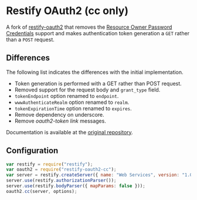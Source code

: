 # Restify OAuth2 (cc only)

A fork of [restify-oauth2][restify-oauth2] that removes the
[Resource Owner Password Credentials][ropc] support and makes authentication
token generation a `GET` rather than a `POST` request.

## Differences

The following list indicates the differences with the initial implementation.

* Token generation is performed with a GET rather than POST request.
* Removed support for the request body and `grant_type` field.
* `tokenEndpoint` option renamed to `endpoint`.
* `wwwAuthenticateRealm` option renamed to `realm`.
* `tokenExpirationTime` option renamed to `expires`.
* Remove dependency on underscore.
* Remove *oauth2-token link* messages.

Documentation is available at the [original repository][restify-oauth2].

## Configuration

```js
var restify = require("restify");
var oauth2 = require("restify-oauth2-cc");
var server = restify.createServer({ name: "Web Services", version: "1.0.0" });
server.use(restify.authorizationParser());
server.use(restify.bodyParser({ mapParams: false }));
oauth2.cc(server, options);
```

[restify]: http://mcavage.github.com/node-restify/
[restify-oauth2]: https://github.com/domenic/restify-oauth2
[cc]: http://tools.ietf.org/html/rfc6749#section-1.3.4
[ropc]: http://tools.ietf.org/html/rfc6749#section-1.3.3
[token endpoint]: http://tools.ietf.org/html/rfc6749#section-3.2
[token-endpoint-success]: http://tools.ietf.org/html/rfc6749#section-5.1
[token-endpoint-error]: http://tools.ietf.org/html/rfc6749#section-5.2
[send-token]: http://tools.ietf.org/html/rfc6750#section-2.1
[token-usage-error]: http://tools.ietf.org/html/rfc6750#section-3.1
[oauth2-token-rel]: http://tools.ietf.org/html/draft-wmills-oauth-lrdd-07#section-3.2
[web-linking]: http://tools.ietf.org/html/rfc5988
[www-authenticate]: http://tools.ietf.org/html/rfc2617#section-3.2.1

